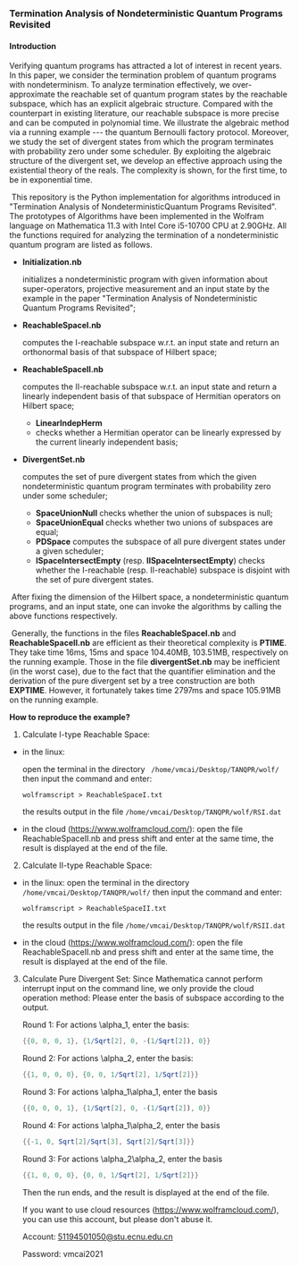 ### Termination Analysis of Nondeterministic Quantum Programs Revisited

#### Introduction

Verifying quantum programs has attracted a lot of interest in recent years. In this paper, we consider the termination problem of quantum programs
with nondeterminism.
To analyze termination effectively, we over-approximate the reachable set of quantum program states by the reachable subspace,
which has an explicit algebraic structure.
Compared with the counterpart in existing literature, our reachable subspace is more precise and can be computed in polynomial time.
We illustrate the algebraic method via a running example --- the quantum Bernoulli factory protocol.
Moreover, we study the set of divergent states from which the program terminates with probability zero under some scheduler. By exploiting the algebraic structure of the divergent set, we develop an effective approach using the existential theory of the reals.
The complexity is shown, for the first time, to be in exponential time.

​	This repository is the Python implementation for algorithms introduced in "Termination Analysis of NondeterministicQuantum Programs Revisited". The prototypes of Algorithms have been implemented in the Wolfram language on Mathematica 11.3 with Intel Core i5-10700 CPU at 2.90GHz.  All the functions required  for analyzing the termination of a nondeterministic quantum program are listed as follows.

- **Initialization.nb**

  initializes a nondeterministic program with given information about super-operators, projective measurement and an input state by the example in the paper "Termination Analysis of Nondeterministic Quantum Programs Revisited";

- **ReachableSpaceI.nb**

  computes the I-reachable subspace w.r.t. an input state and return an orthonormal basis of that subspace of Hilbert space;

- **ReachableSpaceII.nb**

  computes the II-reachable subspace w.r.t. an input state and return a linearly independent basis of that subspace of Hermitian operators on Hilbert space;

  	+ **LinearIndepHerm**
  	+ checks whether a Hermitian operator can be linearly expressed by the current linearly independent basis;

- **DivergentSet.nb**

  computes the set of pure divergent states from which the given nondeterministic quantum program terminates with probability zero under some scheduler;
  
   + **SpaceUnionNull** checks whether the union of subspaces is null;
   + **SpaceUnionEqual**  checks whether two unions of subspaces are equal;
   + **PDSpace**  computes the subspace of all pure divergent states under a given scheduler;
   + **ISpaceIntersectEmpty**  (resp.  **IISpaceIntersectEmpty**) checks whether the I-reachable (resp. II-reachable) subspace is disjoint with the set of pure divergent states.

​        After fixing the dimension of the Hilbert space, a nondeterministic quantum programs, and an input state, one can invoke the algorithms by calling the above functions respectively.

​       Generally, the functions in the files **ReachableSpaceI.nb** and **ReachableSpaceII.nb**  are efficient as their theoretical complexity is **PTIME**. They take time 16ms, 15ms and space 104.40MB, 103.51MB, respectively on the running example. Those in the file **divergentSet.nb**  may be inefficient (in the worst case), due to the fact that the quantifier elimination and the derivation of the pure divergent set by a tree construction are both  **EXPTIME**. However, it fortunately takes time 2797ms and space 105.91MB on the running example.

**How to reproduce the example?**

1. Calculate I-type Reachable Space:

- in the linux:

  open the terminal in the directory   ``` /home/vmcai/Desktop/TANQPR/wolf/```
  then input the command and enter: 

  ```
  wolframscript > ReachableSpaceI.txt
  ```

  the results output in the file ```/home/vmcai/Desktop/TANQPR/wolf/RSI.dat```

- in the cloud (https://www.wolframcloud.com/):
  open the file ReachableSpaceII.nb and press shift and enter at the same time,
  the result is displayed at the end of the file.

2. Calculate II-type Reachable Space:

- in the linux:
  open the terminal in the directory ```/home/vmcai/Desktop/TANQPR/wolf/```
  then input the command and enter:

  ```
  wolframscript > ReachableSpaceII.txt
  ```

  the results output in the file ```/home/vmcai/Desktop/TANQPR/wolf/RSII.dat```

- in the cloud (https://www.wolframcloud.com/):
  open the file ReachableSpaceII.nb and press shift and enter at the same time,
  the result is displayed at the end of the file.

3. Calculate Pure Divergent Set:
   Since Mathematica cannot perform interrupt input on the command line, we only provide the cloud operation method:
   Please enter the basis of subspace according to the output.
   
   Round 1: For actions  \alpha_1, enter the basis:

   ```mathematica
   {{0, 0, 0, 1}, {1/Sqrt[2], 0, -(1/Sqrt[2]), 0}}
   ```

   Round 2: For actions  \alpha_2, enter the basis:

   ```mathematica
   {{1, 0, 0, 0}, {0, 0, 1/Sqrt[2], 1/Sqrt[2]}}
   ```

   Round 3: For actions \alpha_1\alpha_1, enter the basis

   ```mathematica
   {{0, 0, 0, 1}, {1/Sqrt[2], 0, -(1/Sqrt[2]), 0}}
   ```

   Round 4: For actions  \alpha_1\alpha_2, enter the basis

   ```mathematica
   {{-1, 0, Sqrt[2]/Sqrt[3], Sqrt[2]/Sqrt[3]}}
   ```

   Round 3: For actions  \alpha_2\alpha_2, enter the basis

   ```mathematica
   {{1, 0, 0, 0}, {0, 0, 1/Sqrt[2], 1/Sqrt[2]}}
   ```

   Then the run ends, and the result is displayed at the end of the file.
   
   If you want to use cloud resources (https://www.wolframcloud.com/), you can use this account, but please don't abuse it.

    Account: 51194501050@stu.ecnu.edu.cn

    Password: vmcai2021
